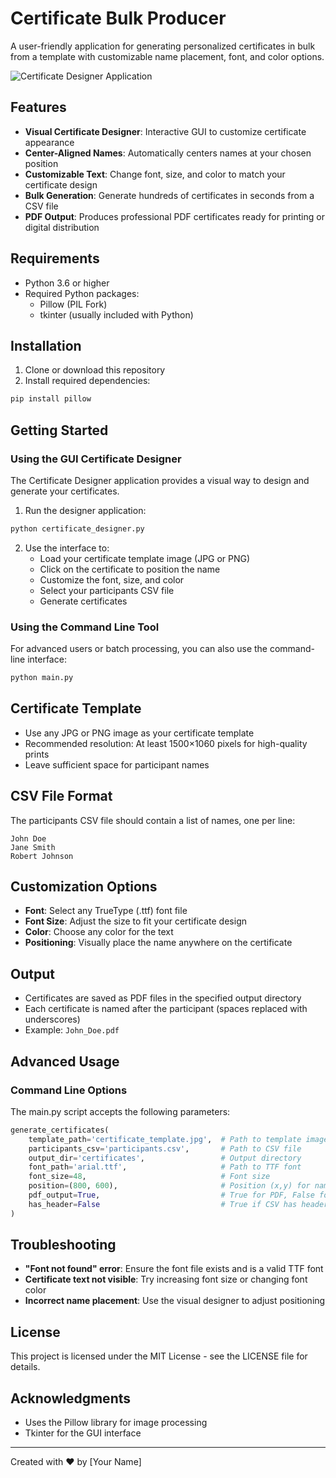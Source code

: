 # Certificate Bulk Producer

A user-friendly application for generating personalized certificates in bulk from a template with customizable name placement, font, and color options.

![Certificate Designer Application](https://i.imgur.com/Wkr1YIv.png) 

## Features

- **Visual Certificate Designer**: Interactive GUI to customize certificate appearance
- **Center-Aligned Names**: Automatically centers names at your chosen position
- **Customizable Text**: Change font, size, and color to match your certificate design
- **Bulk Generation**: Generate hundreds of certificates in seconds from a CSV file
- **PDF Output**: Produces professional PDF certificates ready for printing or digital distribution

## Requirements

- Python 3.6 or higher
- Required Python packages:
  - Pillow (PIL Fork)
  - tkinter (usually included with Python)

## Installation

1. Clone or download this repository
2. Install required dependencies:

```bash
pip install pillow
```

## Getting Started

### Using the GUI Certificate Designer

The Certificate Designer application provides a visual way to design and generate your certificates.

1. Run the designer application:

```bash
python certificate_designer.py
```

2. Use the interface to:
   - Load your certificate template image (JPG or PNG)
   - Click on the certificate to position the name
   - Customize the font, size, and color
   - Select your participants CSV file 
   - Generate certificates

### Using the Command Line Tool

For advanced users or batch processing, you can also use the command-line interface:

```bash
python main.py
```

## Certificate Template

- Use any JPG or PNG image as your certificate template
- Recommended resolution: At least 1500×1060 pixels for high-quality prints
- Leave sufficient space for participant names

## CSV File Format

The participants CSV file should contain a list of names, one per line:

```
John Doe
Jane Smith
Robert Johnson
```

## Customization Options

- **Font**: Select any TrueType (.ttf) font file
- **Font Size**: Adjust the size to fit your certificate design
- **Color**: Choose any color for the text
- **Positioning**: Visually place the name anywhere on the certificate

## Output

- Certificates are saved as PDF files in the specified output directory
- Each certificate is named after the participant (spaces replaced with underscores)
- Example: `John_Doe.pdf`

## Advanced Usage

### Command Line Options

The main.py script accepts the following parameters:

```python
generate_certificates(
    template_path='certificate_template.jpg',  # Path to template image
    participants_csv='participants.csv',       # Path to CSV file
    output_dir='certificates',                 # Output directory
    font_path='arial.ttf',                     # Path to TTF font
    font_size=48,                              # Font size
    position=(800, 600),                       # Position (x,y) for name placement
    pdf_output=True,                           # True for PDF, False for PNG
    has_header=False                           # True if CSV has header row
)
```

## Troubleshooting

- **"Font not found" error**: Ensure the font file exists and is a valid TTF font
- **Certificate text not visible**: Try increasing font size or changing font color
- **Incorrect name placement**: Use the visual designer to adjust positioning

## License

This project is licensed under the MIT License - see the LICENSE file for details.

## Acknowledgments

- Uses the Pillow library for image processing
- Tkinter for the GUI interface

---

Created with ❤️ by [Your Name]